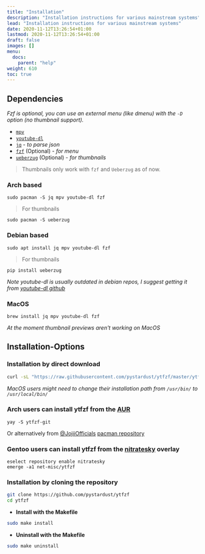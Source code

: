 ```yaml
---
title: "Installation"
description: "Installation instructions for various mainstream systems"
lead: "Installation instructions for various mainstream systems"
date: 2020-11-12T13:26:54+01:00
lastmod: 2020-11-12T13:26:54+01:00
draft: false
images: []
menu: 
  docs:
    parent: "help"
weight: 610
toc: true
---
```


## Dependencies

_Fzf is optional, you can use an external menu (like dmenu) with the `-D` option (no thumbnail support)._

* [`mpv`](https://github.com/mpv-player/mpv)
* [`youtube-dl`](https://github.com/ytdl-org/youtube-dl)
* [`jq`](https://github.com/stedolan/jq) - _to parse json_
* [`fzf`](https://github.com/junegunn/fzf) (Optional) - _for menu_
* [`ueberzug`](https://github.com/seebye/ueberzug) (Optional) - _for thumbnails_

> Thumbnails only work with `fzf` and `Ueberzug` as of now.

### Arch based

`sudo pacman -S jq mpv youtube-dl fzf`

> For thumbnails

`sudo pacman -S ueberzug`

### Debian based

`sudo apt install jq mpv youtube-dl fzf`

> For thumbnails

`pip install ueberzug`

_Note youtube-dl is usually outdated in debian repos, I suggest getting it from  [youtube-dl github](https://github.com/ytdl-org/youtube-dl)_

### MacOS

`brew install jq mpv youtube-dl fzf`

_At the moment thumbnail previews aren't working on MacOS_


## Installation-Options


### Installation by direct download

```sh
curl -sL "https://raw.githubusercontent.com/pystardust/ytfzf/master/ytfzf" | sudo tee /usr/bin/ytfzf >/dev/null && sudo chmod 755 /usr/bin/ytfzf
```

_MacOS users might need to change their installation path from  `/usr/bin/` to `/usr/local/bin/`_

### Arch users can install ytfzf from the [AUR](https://aur.archlinux.org/packages/ytfzf-git/)

`yay -S ytfzf-git`

Or alternatively from [@JojiiOfficials](https://github.com/JojiiOfficial) [pacman repository](https://repo.jojii.de)

### Gentoo users can install ytfzf from the [nitratesky](https://github.com/VTimofeenko/nitratesky) overlay

```
eselect repository enable nitratesky
emerge -a1 net-misc/ytfzf
```

### Installation by cloning the repository

```sh
git clone https://github.com/pystardust/ytfzf
cd ytfzf
```

+ **Install with the Makefile**

```sh
sudo make install
```

+ **Uninstall with the Makefile**

```sh
sudo make uninstall
```
